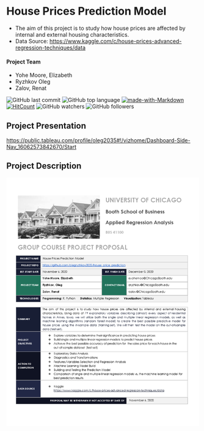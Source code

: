 # House Prices Prediction Model

* The aim of this project is to study how house prices are affected by internal and external housing characteristics.
* Data Source: https://www.kaggle.com/c/house-prices-advanced-regression-techniques/data

#### Project Team
* Yohe Moore, Elizabeth
* Ryzhkov Oleg
* Zalov, Renat


![GitHub last commit](https://img.shields.io/github/last-commit/OlegRyzhkov2020/house_price_prediction)
![GitHub top language](https://img.shields.io/github/languages/top/OlegRyzhkov2020/house_price_prediction)
[![made-with-Markdown](https://img.shields.io/badge/Made%20with-Markdown-1f425f.svg)](http://commonmark.org)
[![HitCount](http://hits.dwyl.com/OlegRyzhkov2020/city_bike_analytics.svg)](http://hits.dwyl.com/OlegRyzhkov2020/house_price_prediction)
![GitHub watchers](https://img.shields.io/github/watchers/OlegRyzhkov2020/sql-challenge?label=Watch&style=social)
![GitHub followers](https://img.shields.io/github/followers/OlegRyzhkov2020?label=Follow&style=social)

## Project Presentation

https://public.tableau.com/profile/oleg2035#!/vizhome/Dashboard-Side-Nav_16062573842670/Start


## Project Description

![intro_slide](images/boothProject_proposal.png)
